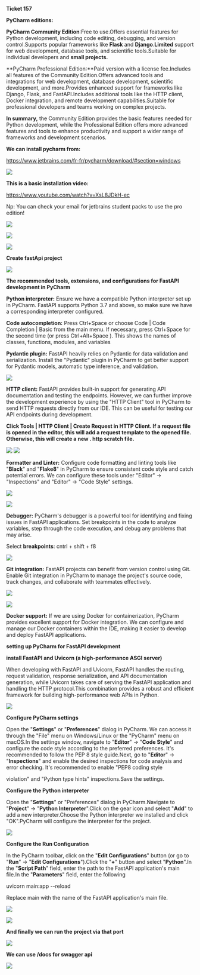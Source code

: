 **Ticket 157** 

**PyCharm editions:**

**PyCharm Community Edition**:Free to use.Offers essential features for Python development, including code editing, debugging, and version control.Supports popular frameworks like **Flask** and **Django**.**Limited** support for web development, database tools, and scientific tools.Suitable for individual developers and **small projects.**

**PyCharm Professional Edition:**Paid version with a license fee.Includes all features of the Community Edition.Offers advanced tools and integrations for web development, database development, scientific development, and more.Provides enhanced support for frameworks like Django, Flask, and FastAPI.Includes additional tools like the HTTP client, Docker integration, and remote development capabilities.Suitable for professional developers and teams working on complex projects.

**In summary,** the Community Edition provides the basic features needed for Python development, while the Professional Edition offers more advanced features and tools to enhance productivity and support a wider range of frameworks and development scenarios. 

**We can install pycharm from:**

<https://www.jetbrains.com/fr-fr/pycharm/download/#section=windows>

![](Aspose.Words.5bbc08b9-9dea-47ff-a581-ec621fd99022.001.png)

**This is a basic installation video:**

<https://www.youtube.com/watch?v=XsL8JDkH-ec>

Np: You can check your email for jetbrains student packs to use the pro edition!


![](Aspose.Words.5bbc08b9-9dea-47ff-a581-ec621fd99022.002.png)

![](Aspose.Words.5bbc08b9-9dea-47ff-a581-ec621fd99022.003.png)

![](Aspose.Words.5bbc08b9-9dea-47ff-a581-ec621fd99022.004.png)

**Create fastApi project**

![](Aspose.Words.5bbc08b9-9dea-47ff-a581-ec621fd99022.005.png)

**The recommended tools, extensions, and configurations for FastAPI development in PyCharm**

**Python interpreter:** Ensure we have a compatible Python interpreter set up in PyCharm. FastAPI supports Python 3.7 and above, so make sure we have a corresponding interpreter configured.

**Code autocompletion:** Press Ctrl+Space or choose Code | Code Completion | Basic from the main menu. If necessary, press Ctrl+Space for the second time (or press Ctrl+Alt+Space ). This shows the names of classes, functions, modules, and variables

**Pydantic plugin:** FastAPI heavily relies on Pydantic for data validation and serialization. Install the "Pydantic" plugin in PyCharm to get better support for Pydantic models, automatic type inference, and validation.

![](Aspose.Words.5bbc08b9-9dea-47ff-a581-ec621fd99022.006.png)

**HTTP client:** FastAPI provides built-in support for generating API documentation and testing the endpoints. However, we can further improve the development experience by using the "HTTP Client" tool in PyCharm to send HTTP requests directly from our IDE. This can be useful for testing our API endpoints during development.

**Click Tools | HTTP Client | Create Request in HTTP Client. If a request file is opened in the editor, this will add a request template to the opened file. Otherwise, this will create a new . http scratch file.**

![](Aspose.Words.5bbc08b9-9dea-47ff-a581-ec621fd99022.007.png)	**![](Aspose.Words.5bbc08b9-9dea-47ff-a581-ec621fd99022.008.png)**

**Formatter and Linter:** Configure code formatting and linting tools like "**Black**" and "**Flake8**" in PyCharm to ensure consistent code style and catch potential errors. We can configure these tools under "Editor" -> "Inspections" and "Editor" -> "Code Style" settings.

![](Aspose.Words.5bbc08b9-9dea-47ff-a581-ec621fd99022.009.png)

![](Aspose.Words.5bbc08b9-9dea-47ff-a581-ec621fd99022.010.png)

**Debugger:** PyCharm's debugger is a powerful tool for identifying and fixing issues in FastAPI applications. Set breakpoints in the code to analyze variables, step through the code execution, and debug any problems that may arise.

Select **breakpoints**: cntrl + shift + f8

![](Aspose.Words.5bbc08b9-9dea-47ff-a581-ec621fd99022.011.png)

**Git integration:** FastAPI projects can benefit from version control using Git. Enable Git integration in PyCharm to manage the project's source code, track changes, and collaborate with teammates effectively.

![](Aspose.Words.5bbc08b9-9dea-47ff-a581-ec621fd99022.012.png)

![](Aspose.Words.5bbc08b9-9dea-47ff-a581-ec621fd99022.013.png)

**Docker support:** If we are using Docker for containerization, PyCharm provides excellent support for Docker integration. We can configure and manage our Docker containers within the IDE, making it easier to develop and deploy FastAPI applications.

**setting up PyCharm for FastAPI development**

**install FastAPI and Uvicorn (a high-performance ASGI server)**

When developing with FastAPI and Uvicorn, FastAPI handles the routing, request validation, response serialization, and API documentation generation, while Uvicorn takes care of serving the FastAPI application and handling the HTTP protocol.This combination provides a robust and efficient framework for building high-performance web APIs in Python.

![](Aspose.Words.5bbc08b9-9dea-47ff-a581-ec621fd99022.014.png)

**Configure PyCharm settings**

Open the "**Settings**" or "**Preferences**" dialog in PyCharm. We can access it through the "File" menu on Windows/Linux or the "PyCharm" menu on macOS.In the settings window, navigate to "**Editor**" -> "**Code Style**" and configure the code style according to the preferred preferences. It's recommended to follow the PEP 8 style guide.Next, go to "**Editor**" -> "**Inspections**" and enable the desired inspections for code analysis and error checking. It's recommended to enable "PEP8 coding style 

violation" and "Python type hints" inspections.Save the settings.

**Configure the Python interpreter**

Open the "**Settings**" or "Preferences" dialog in PyCharm.Navigate to "**Project**" -> "**Python Interpreter**".Click on the gear icon and select "**Add**" to add a new interpreter.Choose the Python interpreter we installed and click "OK".PyCharm will configure the interpreter for the project.

![](Aspose.Words.5bbc08b9-9dea-47ff-a581-ec621fd99022.015.png)

**Configure the Run Configuration**

In the PyCharm toolbar, click on the "**Edit Configurations**" button (or go to "**Run**" -> "**Edit Configurations**").Click the "**+**" button and select "**Python**".In the "**Script Path**" field, enter the path to the FastAPI application's main file.In the "**Parameters**" field, enter the following

uvicorn main:app --reload

Replace main with the name of the FastAPI application's main file.

![](Aspose.Words.5bbc08b9-9dea-47ff-a581-ec621fd99022.016.png)

![](Aspose.Words.5bbc08b9-9dea-47ff-a581-ec621fd99022.017.png)

**And finally we can run the project via that port**

![](Aspose.Words.5bbc08b9-9dea-47ff-a581-ec621fd99022.018.png)

**We can use /docs for swagger api**

![](Aspose.Words.5bbc08b9-9dea-47ff-a581-ec621fd99022.019.png)

